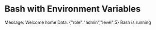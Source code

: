 # Bash with Environment Variables

Message: Welcome home
Data: {"role":"admin","level":5}
Bash is running